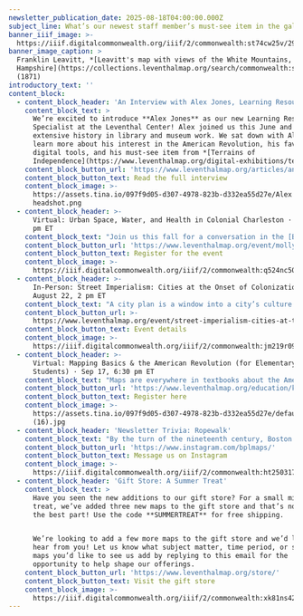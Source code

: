 ```yaml
---
newsletter_publication_date: 2025-08-18T04:00:00.000Z
subject_line: What’s our newest staff member’s must-see item in the gallery?
banner_iiif_image: >-
  https://iiif.digitalcommonwealth.org/iiif/2/commonwealth:st74cw25v/293,1908,10040,3948/1800,/0/default.jpg
banner_image_caption: >
  Franklin Leavitt, *[Leavitt's map with views of the White Mountains, New
  Hampshire](https://collections.leventhalmap.org/search/commonwealth:st74cw24k)*
  (1871)
introductory_text: ''
content_block:
  - content_block_header: 'An Interview with Alex Jones, Learning Resource Specialist'
    content_block_text: >
      We’re excited to introduce **Alex Jones** as our new Learning Resource
      Specialist at the Leventhal Center! Alex joined us this June and has an
      extensive history in library and museum work. We sat down with Alex to
      learn more about his interest in the American Revolution, his favorite
      digital tools, and his must-see item from *[Terrains of
      Independence](https://www.leventhalmap.org/digital-exhibitions/terrains-of-independence/)*.
    content_block_button_url: 'https://www.leventhalmap.org/articles/an-interview-with-alex-jones'
    content_block_button_text: Read the full interview
    content_block_image: >-
      https://assets.tina.io/097f9d05-d307-4978-823b-d332ea55d27e/Alex
      headshot.png
  - content_block_header: >-
      Virtual: Urban Space, Water, and Health in Colonial Charleston · Sep 16, 6
      pm ET 
    content_block_text: "Join us this fall for a conversation in the [Brown Seminar on the Historical Geography of the American Revolutionary Era](https://www.leventhalmap.org/tags/richard-h.-brown-seminar/) with historian **Molly Nebiolo**. Professor Nebiolo\_will explore the colonial geography of Charleston with a focus on tidal creeks and other waterbodies—both those marked on maps of this period as well as those hidden in the cartographic record. These maps open up a new perspective on the history of health and environment in the eighteenth century colonial American city.\n\n*This program is part of the [American Revolutionary Geographies Online (ARGO)](https://www.argomaps.org/) project.*\n"
    content_block_button_url: 'https://www.leventhalmap.org/event/molly-nebiolo-lecture/'
    content_block_button_text: Register for the event
    content_block_image: >-
      https://iiif.digitalcommonwealth.org/iiif/2/commonwealth:q524nc50k/2360,1623,2629,4023/full/0/default.jpg
  - content_block_header: >-
      In-Person: Street Imperialism: Cities at the Onset of Colonization ·
      August 22, 2 pm ET
    content_block_text: "A city plan is a window into a city’s culture and ways of life. Unfortunately, most historic urban maps that have made their way into modern collections were created by European and American cartographers and primarily depict cities designed or strongly influenced by European practices. This leaves many peoples, cities, and cultures cartographically underrepresented.\n\nThis\_*From the Vault*\_map collections showing will spotlight highlights in our collections that depict global, pre-industrial cities that were founded by non-European cultures. Selections are curated by our\_Visitor Services & Exhibition Assistant,\_**Artem Sereda**.\n"
    content_block_button_url: >-
      https://www.leventhalmap.org/event/street-imperialism-cities-at-the-onset-of-colonization-from-the-vault-collections-showing/
    content_block_button_text: Event details
    content_block_image: >-
      https://iiif.digitalcommonwealth.org/iiif/2/commonwealth:jm219r09q/237,481,2637,3634/,1200/0/default.jpg
  - content_block_header: >-
      Virtual: Mapping Basics & the American Revolution (for Elementary
      Students) · Sep 17, 6:30 pm ET 
    content_block_text: "Maps are everywhere in textbooks about the American Revolution—troops on the move, shifting borders, colonies becoming states. But how can we help students really\_*read*\_these maps instead of skipping over them?\n\nIn this session, we’ll break down foundational map-reading skills and explore strategies to get students beyond “this is here, that is there.” We’ll also introduce the [American Revolutionary Geography Online (ARGO)](https://www.argomaps.org/) project and items from the Leventhal Center map collection to support your curriculum development. You’ll leave with classroom-ready ideas that center student inquiry and recognize whose stories maps include—and exclude.\n"
    content_block_button_url: 'https://www.leventhalmap.org/education/k12/professional-development/'
    content_block_button_text: Register here
    content_block_image: >-
      https://assets.tina.io/097f9d05-d307-4978-823b-d332ea55d27e/default
      (16).jpg
  - content_block_header: 'Newsletter Trivia: Ropewalk'
    content_block_text: "By the turn of the nineteenth century, Boston had over a dozen “ropewalks”, which were long buildings where rope was produced. Today, only one remains in Boston, which is the only surviving stone ropewalk in the United States. Where is this ropewalk?\n\n* Charlestown\n* Long Wharf\n* North End\n* East Boston\n\nThe answer to last newsletter’s question about which American city actively encourages public swimming in its adjacent river is **Memphis and the Mississippi River**.\n\nCorrect answers will be included in a random draw—the winner will receive the next three\_[Map of the Month club](https://www.leventhalmap.org/donate/map-of-the-month/)\_postcards for free.\_***Congratulations to our last winner, Joseph!*** In order to enter, make sure you follow us on [Bluesky](https://bsky.app/profile/bplmaps.bsky.social),\_[Instagram](https://www.instagram.com/bplmaps/)\_ or\_[Facebook](https://www.facebook.com/bplmaps)\_and direct message or email us the answer to the following question. We’ll accept answers until **August 25 at 9 am ET**.\n"
    content_block_button_url: 'https://www.instagram.com/bplmaps/'
    content_block_button_text: Message us on Instagram
    content_block_image: >-
      https://iiif.digitalcommonwealth.org/iiif/2/commonwealth:ht250317v/540,50,2971,4878/,1800/0/default.jpg
  - content_block_header: 'Gift Store: A Summer Treat'
    content_block_text: >
      Have you seen the new additions to our gift store? For a small mid-year
      treat, we’ve added three new maps to the gift store and that’s not even
      the best part! Use the code **SUMMERTREAT** for free shipping.


      We’re looking to add a few more maps to the gift store and we’d love to
      hear from you! Let us know what subject matter, time period, or specific
      maps you’d like to see us add by replying to this email for the
      opportunity to help shape our offerings.
    content_block_button_url: 'https://www.leventhalmap.org/store/'
    content_block_button_text: Visit the gift store
    content_block_image: >-
      https://iiif.digitalcommonwealth.org/iiif/2/commonwealth:xk81ns42m/283,300,5199,6223/1200,/0/default.jpg
---
```


